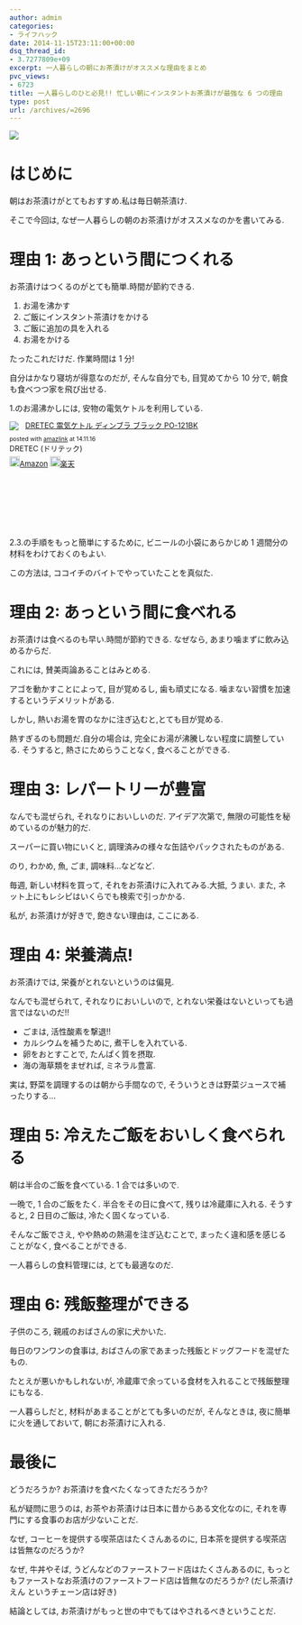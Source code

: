 ```yaml
---
author: admin
categories:
- ライフハック
date: 2014-11-15T23:11:00+00:00
dsq_thread_id:
- 3.7277809e+09
excerpt: 一人暮らしの朝にお茶漬けがオススメな理由をまとめ
pvc_views:
- 6723
title: 一人暮らしのひと必見!! 忙しい朝にインスタントお茶漬けが最強な 6 つの理由
type: post
url: /archives/=2696
---
```


![](./../img/2014-11-16-chazuke.jpg)

はじめに
========

朝はお茶漬けがとてもおすすめ.私は毎日朝茶漬け.

そこで今回は, なぜ一人暮らしの朝のお茶漬けがオススメなのかを書いてみる.

理由 1: あっという間につくれる
==============================

お茶漬けはつくるのがとても簡単.時間が節約できる.

1.  お湯を沸かす
2.  ご飯にインスタント茶漬けをかける
3.  ご飯に追加の具を入れる
4.  お湯をかける

たったこれだけだ. 作業時間は 1 分!

自分はかなり寝坊が得意なのだが, そんな自分でも, 目覚めてから 10 分で,
朝食も食べつつ家を飛び出せる.

1.のお湯沸かしには, 安物の電気ケトルを利用している.

<div class='amazlink-box' style='text-align:left;padding-bottom:20px;font-size:small;/zoom: 1;overflow: hidden;'><div class='amazlink-list' style='clear: both;'><div class='amazlink-image' style='float:left;margin:0px 12px 1px 0px;'><a href='http://www.amazon.co.jp/DRETEC-%E9%9B%BB%E6%B0%97%E3%82%B1%E3%83%88%E3%83%AB-%E3%83%87%E3%82%A3%E3%83%B3%E3%83%96%E3%83%A9-%E3%83%96%E3%83%A9%E3%83%83%E3%82%AF-PO-121BK/dp/B008TJRF6Q%3FSubscriptionId%3DAKIAJDINZW45GEGLXQQQ%26tag%3Dsleephacker-22%26linkCode%3Dxm2%26camp%3D2025%26creative%3D165953%26creativeASIN%3DB008TJRF6Q' target='_blank' rel='nofollow'><img src='http://ecx.images-amazon.com/images/I/410qD-YMLuL._SL160_.jpg' style='border: none;' /></a></div><div class='amazlink-info' style='height:160; margin-bottom: 10px'><div class='amazlink-name' style='margin-bottom:10px;line-height:120%'><a href='http://www.amazon.co.jp/DRETEC-%E9%9B%BB%E6%B0%97%E3%82%B1%E3%83%88%E3%83%AB-%E3%83%87%E3%82%A3%E3%83%B3%E3%83%96%E3%83%A9-%E3%83%96%E3%83%A9%E3%83%83%E3%82%AF-PO-121BK/dp/B008TJRF6Q%3FSubscriptionId%3DAKIAJDINZW45GEGLXQQQ%26tag%3Dsleephacker-22%26linkCode%3Dxm2%26camp%3D2025%26creative%3D165953%26creativeASIN%3DB008TJRF6Q' rel='nofollow' target='_blank'>DRETEC 電気ケトル ディンブラ ブラック PO-121BK</a></div><div class='amazlink-powered' style='font-size:80%;margin-top:5px;line-height:120%'>posted with <a href='http://amazlink.keizoku.com/' title='アマゾンアフィリエイトリンク作成ツール' target='_blank'>amazlink</a> at 14.11.16</div><div class='amazlink-detail'>DRETEC (ドリテック)<br /></div><div class='amazlink-sub-info' style='float: left;'><div class='amazlink-link' style='margin-top: 5px'><img src='http://amazlink.fuyu.gs/icon_amazon.png' width='18'><a href='http://www.amazon.co.jp/DRETEC-%E9%9B%BB%E6%B0%97%E3%82%B1%E3%83%88%E3%83%AB-%E3%83%87%E3%82%A3%E3%83%B3%E3%83%96%E3%83%A9-%E3%83%96%E3%83%A9%E3%83%83%E3%82%AF-PO-121BK/dp/B008TJRF6Q%3FSubscriptionId%3DAKIAJDINZW45GEGLXQQQ%26tag%3Dsleephacker-22%26linkCode%3Dxm2%26camp%3D2025%26creative%3D165953%26creativeASIN%3DB008TJRF6Q' rel='nofollow' target='_blank'>Amazon</a> <img src='http://amazlink.fuyu.gs/icon_rakuten.gif' width='18'><a href='http://hb.afl.rakuten.co.jp/hgc/g00r7dm4.n763w000.g00r7dm4.n763xe5d/?pc=http%3A%2F%2Fitem.rakuten.co.jp%2F1st-priority%2F4536117015713%2F&m=http%3A%2F%2Fm.rakuten.co.jp%2F1st-priority%2Fi%2F10005941%2F' rel='nofollow' target='_blank'>楽天</a></div></div></div></div></div>

2.3.の手順をもっと簡単にするために, ビニールの小袋にあらかじめ 1
週間分の材料をわけておくのもよい.

この方法は, ココイチのバイトでやっていたことを真似た.

理由 2: あっという間に食べれる
==============================

お茶漬けは食べるのも早い.時間が節約できる. なぜなら,
あまり噛まずに飲み込めるからだ.

これには, 賛美両論あることはみとめる.

アゴを動かすことによって, 目が覚めるし, 歯も頑丈になる.
噛まない習慣を加速するというデメリットがある.

しかし, 熱いお湯を胃のなかに注ぎ込むと,とても目が覚める.

熱すぎるのも問題だ.自分の場合は,
完全にお湯が沸騰しない程度に調整している. そうすると,
熱さにためらうことなく, 食べることができる.

理由 3: レパートリーが豊富
==========================

なんでも混ぜられ, それなりにおいしいのだ. アイデア次第で,
無限の可能性を秘めているのが魅力的だ.

スーパーに買い物にいくと, 調理済みの様々な缶詰やパックされたものがある.

のり, わかめ, 魚, ごま, 調味料...などなど.

毎週, 新しい材料を買って, それをお茶漬けに入れてみる.大抵, うまい. また,
ネット上にもレシピはいくらでも検索で引っかかる.

私が, お茶漬けが好きで, 飽きない理由は, ここにある.

理由 4: 栄養満点!
=================

お茶漬けでは, 栄養がとれないというのは偏見.

なんでも混ぜられて, それなりにおいしいので,
とれない栄養はないといっても過言ではないのだ!!

-   ごまは, 活性酸素を撃退!!
-   カルシウムを補うために, 煮干しを入れている.
-   卵をおとすことで, たんぱく質を摂取.
-   海の海草類をまぜれば, ミネラル豊富.

実は, 野菜を調理するのは朝から手間なので,
そういうときは野菜ジュースで補ったりする...

理由 5: 冷えたご飯をおいしく食べられる
======================================

朝は半合のご飯を食べている. 1 合では多いので.

一晩で, 1 合のご飯をたく. 半合をその日に食べて, 残りは冷蔵庫に入れる.
そうすると, 2 日目のご飯は, 冷たく固くなっている.

そんなご飯でさえ, やや熱めの熱湯を注ぎ込むことで,
まったく違和感を感じることがなく, 食べることができる.

一人暮らしの食料管理には, とても最適なのだ.

理由 6: 残飯整理ができる
========================

子供のころ, 親戚のおばさんの家に犬かいた.

毎日のワンワンの食事は,
おばさんの家であまった残飯とドッグフードを混ぜたもの.

たとえが悪いかもしれないが,
冷蔵庫で余っている食材を入れることで残飯整理にもなる.

一人暮らしだと, 材料があまることがとても多いのだが, そんなときは,
夜に簡単に火を通しておいて, 朝にお茶漬けに入れる.

最後に
======

どうだろうか? お茶漬けを食べたくなってきただろうか?

私が疑問に思うのは, お茶やお茶漬けは日本に昔からある文化なのに,
それを専門にする食事のお店が少ないことだ.

なぜ, コーヒーを提供する喫茶店はたくさんあるのに,
日本茶を提供する喫茶店は皆無なのだろうか?

なぜ, 牛丼やそば, うどんなどのファーストフード店はたくさんあるのに,
もっともファーストなお茶漬けのファーストフード店は皆無なのだろうか?
(だし茶漬けえん というチェーン店は好き)

結論としては, お茶漬けがもっと世の中でもてはやされるべきということだ.
